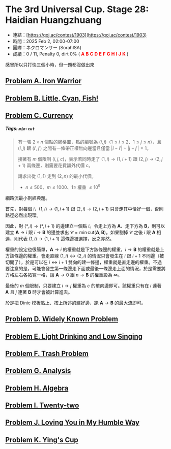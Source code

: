 # The 3rd Universal Cup. Stage 28: Haidian Huangzhuang

- 連結：[https://qoj.ac/contest/1903](https://qoj.ac/contest/1903)
- 時間：2025 Feb 2, 02:00-07:00
- 團隊：ネクロマンサー (SorahISA)
- 成績：0 / 11, Penalty 0, dirt 0% (
  <b style="color:red">A</b>
  <b style="color:red">B</b>
  <b style="color:red">C</b>
  <b style="color:red">D</b>
  <b style="color:red">E</b>
  <b style="color:red">F</b>
  <b style="color:red">G</b>
  <b style="color:red">H</b>
  <b style="color:red">I</b>
  <b style="color:red">J</b>
  <b style="color:red">K</b>
)

感冒所以只打快三個小時，但一題都沒做出來





## [Problem A. Iron Warrior](https://qoj.ac/contest/1903/problem/9690)





## [Problem B. Little, Cyan, Fish!](https://qoj.ac/contest/1903/problem/9691)





## [Problem C. Currency](https://qoj.ac/contest/1903/problem/9692)

##### Tags: `min-cut`

> 有一張 $2 \times n$ 個點的網格圖，點的編號為 $(i, j)$（$1 \le i \le 2$、$1 \le j \le n$），且 $(i, j)$ 跟 $(i', j')$ 之間有一條帶正權無向邊當且僅當 $|i - i'| + |j - j'| = 1$。
> 
> 接著有 $m$ 個限制 $(i, j, c)$，表示若同時走了 $(1, i) \to (1, i+1)$ 跟 $(2, j) \to (2, j+1)$ 兩條邊，則需要花費額外代價 $c$。
> 
> 請求出從 $(1, 1)$ 走到 $(2, n)$ 的最小代價。
> 
> * $n \le 500$、$m \le 1000$、$1 \le$ 權重 $\le 10^9$

網路流最小割經典題。

首先，對每個 $i$，$(1, i) \to (1, i+1)$ 跟 $(2, i) \to (2, i+1)$ 只會走其中恰好一個，否則路徑必然出現環。

因此，對 $(*, i) \to (*, i+1)$ 的邊建立一個點 $i$。令走上方為 $\mathbf{A}$、走下方為 $\mathbf{B}$，則可以建立 $\mathbf{A} \to i$ 跟 $i \to \mathbf{B}$ 的邊並求出 $\mathcal{C} = \min\mathop{\text{cut}}(\mathbf{A}, \mathbf{B})$。如果割掉 $\mathcal{C}$ 之後 $i$ 跟 $\mathbf{A}$ 相連，則代表 $(1, i) \to (1, i+1)$ 這條邊被選擇，反之亦然。

權重的設定也很簡單，$\mathbf{A} \to i$ 的權重就是下方該條邊的權重，$i \to \mathbf{B}$ 的權重就是上方該條邊的權重。會走直線 $(1, i) \leftrightarrow (2, i)$ 的情況只會發生在 $i$ 跟 $i+1$ 不同邊（被切開了），於是可以在 $i \leftrightarrow i+1$ 雙向的建一條邊，權重就是直走邊的權重。不過要注意的是，可能會發生第一條邊走下面或最後一條邊走上面的情況，於是需要將方格左右各拓寬一格，讓 $\mathbf{A} \to 0$ 跟 $n \to \mathbf{B}$ 的權重設為 $\infty$。

最後的 $m$ 個限制，只要建立 $i \to j$ 權重為 $c$ 的單向邊即可。該權重只有在 $i$ 連著 $\mathbf{A}$ 且 $j$ 連著 $\mathbf{B}$ 時才會被計算進去。

於是把 Dinic 模板貼上、按上所述的建好邊、跑 $\mathbf{A} \to \mathbf{B}$ 的最大流即可。





## [Problem D. Widely Known Problem](https://qoj.ac/contest/1903/problem/9693)





## [Problem E. Light Drinking and Low Singing](https://qoj.ac/contest/1903/problem/9694)





## [Problem F. Trash Problem](https://qoj.ac/contest/1903/problem/9695)





## [Problem G. Analysis](https://qoj.ac/contest/1903/problem/9696)





## [Problem H. Algebra](https://qoj.ac/contest/1903/problem/9697)





## [Problem I. Twenty-two](https://qoj.ac/contest/1903/problem/9698)





## [Problem J. Loving You in My Humble Way](https://qoj.ac/contest/1903/problem/9699)





## [Problem K. Ying's Cup](https://qoj.ac/contest/1903/problem/9700)


